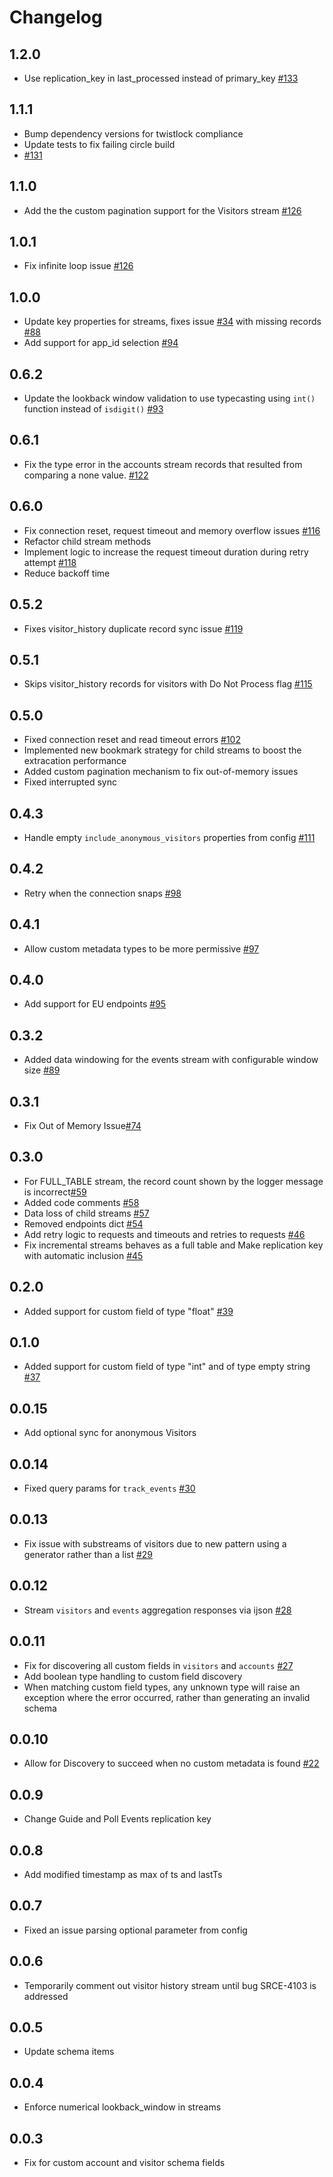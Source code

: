 # Changelog

## 1.2.0
  * Use replication_key in last_processed instead of primary_key [#133](https://github.com/singer-io/tap-pendo/pull/133)

## 1.1.1
  * Bump dependency versions for twistlock compliance
  * Update tests to fix failing circle build
  * [#131](https://github.com/singer-io/tap-pendo/pull/131)

## 1.1.0
  * Add the the custom pagination support for the Visitors stream [#126](https://github.com/singer-io/tap-pendo/pull/129)

## 1.0.1
  * Fix infinite loop issue [#126](https://github.com/singer-io/tap-pendo/pull/126)

## 1.0.0
  * Update key properties for streams, fixes issue [#34](https://github.com/singer-io/tap-pendo/issues/34) with missing records [#88](https://github.com/singer-io/tap-pendo/pull/88)
  * Add support for app_id selection [#94](https://github.com/singer-io/tap-pendo/pull/94)

## 0.6.2
  * Update the lookback window validation to use typecasting using `int()` function instead of `isdigit()` [#93](https://github.com/singer-io/tap-pendo/pull/93)

## 0.6.1
  * Fix the type error in the accounts stream records that resulted from comparing a none value. [#122](https://github.com/singer-io/tap-pendo/pull/122)

## 0.6.0
  * Fix connection reset, request timeout and memory overflow issues [#116](https://github.com/singer-io/tap-pendo/pull/116)
  * Refactor child stream methods
  * Implement logic to increase the request timeout duration during retry attempt [#118](https://github.com/singer-io/tap-pendo/pull/118)
  * Reduce backoff time

## 0.5.2
  * Fixes visitor_history duplicate record sync issue [#119](https://github.com/singer-io/tap-pendo/pull/119)

## 0.5.1
  * Skips visitor_history records for visitors with Do Not Process flag [#115](https://github.com/singer-io/tap-pendo/pull/115)

## 0.5.0
  * Fixed connection reset and read timeout errors [#102](https://github.com/singer-io/tap-pendo/pull/102)
  * Implemented new bookmark strategy for child streams to boost the extracation performance
  * Added custom pagination mechanism to fix out-of-memory issues
  * Fixed interrupted sync

## 0.4.3
  * Handle empty `include_anonymous_visitors` properties from config [#111](https://github.com/singer-io/tap-pendo/pull/111)

## 0.4.2
  * Retry when the connection snaps [#98](https://github.com/singer-io/tap-pendo/pull/98)

## 0.4.1
  * Allow custom metadata types to be more permissive [#97](https://github.com/singer-io/tap-pendo/pull/97)

## 0.4.0
  * Add support for EU endpoints [#95](https://github.com/singer-io/tap-pendo/pull/95)

## 0.3.2
  * Added data windowing for the events stream with configurable window size [#89](https://github.com/singer-io/tap-pendo/pull/89)

## 0.3.1
  * Fix Out of Memory Issue[#74](https://github.com/singer-io/tap-pendo/pull/74)

## 0.3.0
  * For FULL_TABLE stream, the record count shown by the logger message is incorrect[#59](https://github.com/singer-io/tap-pendo/pull/59)
  * Added code comments [#58](https://github.com/singer-io/tap-pendo/pull/58)
  * Data loss of child streams [#57](https://github.com/singer-io/tap-pendo/pull/57)
  * Removed endpoints dict [#54](https://github.com/singer-io/tap-pendo/pull/54)
  * Add retry logic to requests and timeouts and retries to requests [#46](https://github.com/singer-io/tap-pendo/pull/46)
  * Fix incremental streams behaves as a full table and Make replication key with automatic inclusion [#45](https://github.com/singer-io/tap-pendo/pull/45)


## 0.2.0
  * Added support for custom field of type "float" [#39](https://github.com/singer-io/tap-pendo/pull/39)

## 0.1.0
  * Added support for custom field of type "int" and of type empty string [#37](https://github.com/singer-io/tap-pendo/pull/37)

## 0.0.15
  * Add optional sync for anonymous Visitors

## 0.0.14
  * Fixed query params for `track_events` [#30](https://github.com/singer-io/tap-pendo/pull/30)

## 0.0.13
  * Fix issue with substreams of visitors due to new pattern using a generator rather than a list [#29](https://github.com/singer-io/tap-pendo/pull/28)

## 0.0.12
  * Stream `visitors` and `events` aggregation responses via ijson [#28](https://github.com/singer-io/tap-pendo/pull/28)

## 0.0.11
  * Fix for discovering all custom fields in `visitors` and `accounts` [#27](https://github.com/singer-io/tap-pendo/pull/27)
  * Add boolean type handling to custom field discovery
  * When matching custom field types, any unknown type will raise an exception where the error occurred, rather than generating an invalid schema

## 0.0.10
  * Allow for Discovery to succeed when no custom metadata is found [#22](https://github.com/singer-io/tap-pendo/pull/22)

## 0.0.9
  * Change Guide and Poll Events replication key

## 0.0.8
  * Add modified timestamp as max of ts and lastTs

## 0.0.7
  * Fixed an issue parsing optional parameter from config

## 0.0.6
  * Temporarily comment out visitor history stream until bug SRCE-4103 is addressed

## 0.0.5
  * Update schema items

## 0.0.4
  * Enforce numerical lookback_window in streams

## 0.0.3
  * Fix for custom account and visitor schema fields
